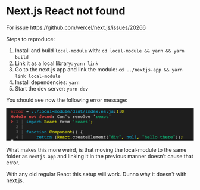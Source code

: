 # Next.js React not found

For issue https://github.com/vercel/next.js/issues/20266

Steps to reproduce:
1) Install and build `local-module` with: `cd local-module && yarn && yarn build`
2) Link it as a local library: `yarn link`
3) Go to the next.js app and link the module: `cd ../nextjs-app && yarn link local-module`
4) Install dependencies: `yarn`
5) Start the dev server: `yarn dev`

You should see now the following error message:

![React not found](nextjs-react-not-found.png?raw=true "React not found")

What makes this more weird, is that moving the local-module to the same folder as `nextjs-app` and linking it in the previous manner doesn't cause that error.

With any old regular React this setup will work. Dunno why it doesn't with next.js.